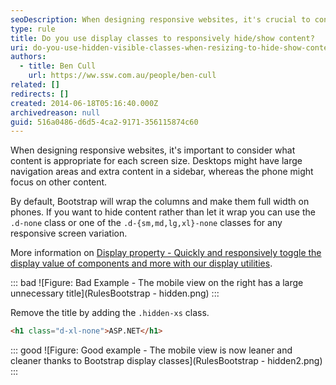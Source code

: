 ```yaml
---
seoDescription: When designing responsive websites, it's crucial to consider the appropriate content for each screen size. Bootstrap provides display classes, such as `.d-None`, to quickly and responsively toggle the display value of components, hiding or showing content accordingly.
type: rule
title: Do you use display classes to responsively hide/show content?
uri: do-you-use-hidden-visible-classes-when-resizing-to-hide-show-content
authors:
  - title: Ben Cull
    url: https://ww.ssw.com.au/people/ben-cull
related: []
redirects: []
created: 2014-06-18T05:16:40.000Z
archivedreason: null
guid: 516a0486-d6d5-4ca2-9171-356115874c60
---
```


When designing responsive websites, it's important to consider what content is appropriate for each screen size. Desktops might have large navigation areas and extra content in a sidebar, whereas the phone might focus on other content.

<!--endintro-->

By default, Bootstrap will wrap the columns and make them full width on phones. If you want to hide content rather than let it wrap you can use the `.d-none` class or one of the `.d-{sm,md,lg,xl}-none` classes for any responsive screen variation.

More information on [Display property - Quickly and responsively toggle the display value of components and more with our display utilities](https://getbootstrap.com/docs/4.0/utilities/display/#how-it-works).

::: bad
![Figure: Bad Example - The mobile view on the right has a large unnecessary title](RulesBootstrap - hidden.png)
:::

Remove the title by adding the `.hidden-xs` class.

```html
<h1 class="d-xl-none">ASP.NET</h1>
```

::: good
![Figure: Good example - The mobile view is now leaner and cleaner thanks to Bootstrap display classes](RulesBootstrap - hidden2.png)
:::
